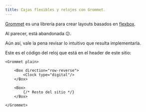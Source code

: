 ```yaml
---
title: Cajas flexibles y relojes con Grommet.
---
```


[Grommet](https://v2.grommet.io/) es una librería para crear layouts basados en [flexbox](https://developer.mozilla.org/es/docs/Web/CSS/CSS_Flexible_Box_Layout/Conceptos_Basicos_de_Flexbox).

Al parecer, está abandonada 😕.

Aún así, vale la pena revisar lo intuitivo que resulta implementarla.

Este es el código del reloj que está en el header de este sitio:

```JSX
<Grommet plain>

    <Box direction="row-reverse">
    	<Clock type="digital"/>
    </Box>

    <Box>
    	{/* Resto del sitio */}
    </Box>

</Grommet>
```